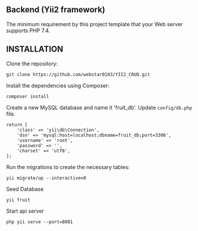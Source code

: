 ## Backend (Yii2 framework)
The minimum requirement by this project template that your Web server supports PHP 7.4.

## INSTALLATION

Clone the repository:

```
git clone https://github.com/webstar0103/YII2_CRUD.git
```

Install the dependencies using Composer:

```
composer install
```

Create a new MySQL database and name it 'fruit_db'.
Update `config/db.php` file.

```
return [
    'class' => 'yii\db\Connection',
    'dsn' => 'mysql:host=localhost;dbname=fruit_db;port=3306',
    'username' => 'root',
    'password' => '',
    'charset' => 'utf8',
];
```

Run the migrations to create the necessary tables:

```
yii migrate/up --interactive=0
```

Seed Database

```
yii fruit
```

Start api server

```
php yii serve --port=8081
```
